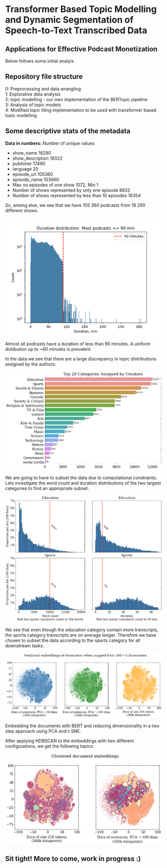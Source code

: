 # Transformer Based Topic Modelling and Dynamic Segmentation of Speech-to-Text Transcribed Data
## Applications for Effective Podcast Monetization

Below follows some initial analyis.

## Repository file structure
0: Preprocessing and data wrangling  
1: Explorative data analysis  
2: topic modelling -  our own implementation of the BERTopic pipeline  
3: Analysis of topic models  
4: Modified topic tiling implementation to be used with transformer based topic modelling  

## Some descriptive stats of the metadata

**Data in numbers:**
Number of unique values
* show_name    18290
* show_description    18322
* publisher    17490
* language    20
* episode_uri    105360
* episode_name    103660
* Max no episodes of one show    1072, Min    1
* Number of shows represented by only one episode    8632
* Number of shows represented by less than 10 episodes    16354

So, among else, we see that we have 105 360 podcasts from 18 290 different shows. 

![duration dist](Images/duration_dist.png)

Almost all podcasts have a duration of less than 90 minutes. A uniform distibution up to ~60 minutes is prevalent.

In the data we see that there are a large discrepancy in topic distributions assigned by the authors: 

![category distribution](Images/categories.png)

We are going to have to subset the data due to computational constraints. 
Lets investigate the word count and duration distributions of the two largest categories to find an appropriate subset.

![distributions](Images/eduvssport.png)

We see that even though the education category contain more transcripts, the sports category transcripts are on average longer. Therefore we have chosen to subset the data according to the sports category for all downstream tasks. 

![Embedings](Images/embeddings.png)

Embedding the documents with BERT and reducing dimensionality in a two step approach using PCA and t-SNE. 

After applying HDBSCAN to the embeddings with two different configurations, we get the following topics: 

![Embedings](Images/topic_clusters.png)


## Sit tight! More to come, work in progress :) 